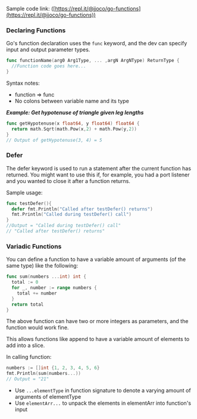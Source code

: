 Sample code link: ([https://repl.it/@jjoco/go-functions](https://repl.it/@jjoco/go-functions))

### Declaring Functions
Go's function declaration uses the `func` keyword, and the dev can specify input and output parameter types.
```go
func functionName(arg0 Arg1Type, ... ,argN ArgNType) ReturnType {
  //Function code goes here...
}
```

Syntax notes:

  - function => func
  - No colons between variable name and its type

***Example: Get hypotenuse of triangle given leg lengths***
```go
func getHypotenuse(x float64, y float64) float64 {
  return math.Sqrt(math.Pow(x,2) + math.Pow(y,2))
}
// Output of getHypotenuse(3, 4) = 5
```
### Defer

The defer keyword is used to run a statement after the current function has returned. You might want to use this if, for example, you had a port listener and you wanted to close it after a function returns.

Sample usage:
```go
func testDefer(){
  defer fmt.Println("Called after testDefer() returns")
  fmt.Println("Called during testDefer() call")
}
//Output = "Called during testDefer() call"
// "Called after testDefer() returns"
```
### Variadic Functions

You can define a function to have a variable amount of arguments (of the same type) like the following:
```go
func sum(numbers ...int) int {
  total := 0
  for _, number := range numbers {
    total += number
  }
  return total
}
```
The above function can have two or more integers as parameters, and the function would work fine.

This allows functions like append to have a variable amount of elements to add into a slice.

In calling function:
```go
numbers := []int {1, 2, 3, 4, 5, 6}
fmt.Println(sum(numbers...))
// Output = "21"
```

- Use `...elementType` in function signature to denote a varying amount of arguments of elementType
- Use `elementArr...` to unpack the elements in elementArr into function's input
